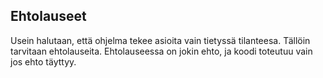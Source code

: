 ## Ehtolauseet

Usein halutaan, että ohjelma tekee asioita vain tietyssä tilanteesa. Tällöin tarvitaan ehtolauseita. Ehtolauseessa on jokin ehto, ja koodi toteutuu vain jos ehto täyttyy.